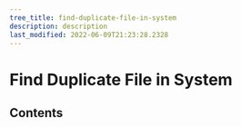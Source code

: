 ```yaml
---
tree_title: find-duplicate-file-in-system
description: description
last_modified: 2022-06-09T21:23:28.2328
---
```


# Find Duplicate File in System

## Contents
